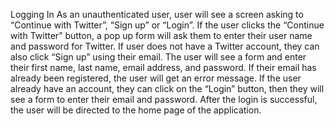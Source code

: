 Logging In
As an unauthenticated user, user will see a screen asking to “Continue with Twitter”, “Sign up” or “Login”. 
If the user clicks the “Continue with Twitter” button, a pop up form will ask them to enter their user name and password for Twitter. 
If user does not have a Twitter account, they can also click “Sign up” using their email. The user will see a form and enter their first name, last name, email address, and password. If their email has already been registered, the user will get an error message.
If the user already have an account, they can click on the “Login” button, then they will see a form to enter their email and password.
After the login is successful, the user will be directed to the home page of the application.


